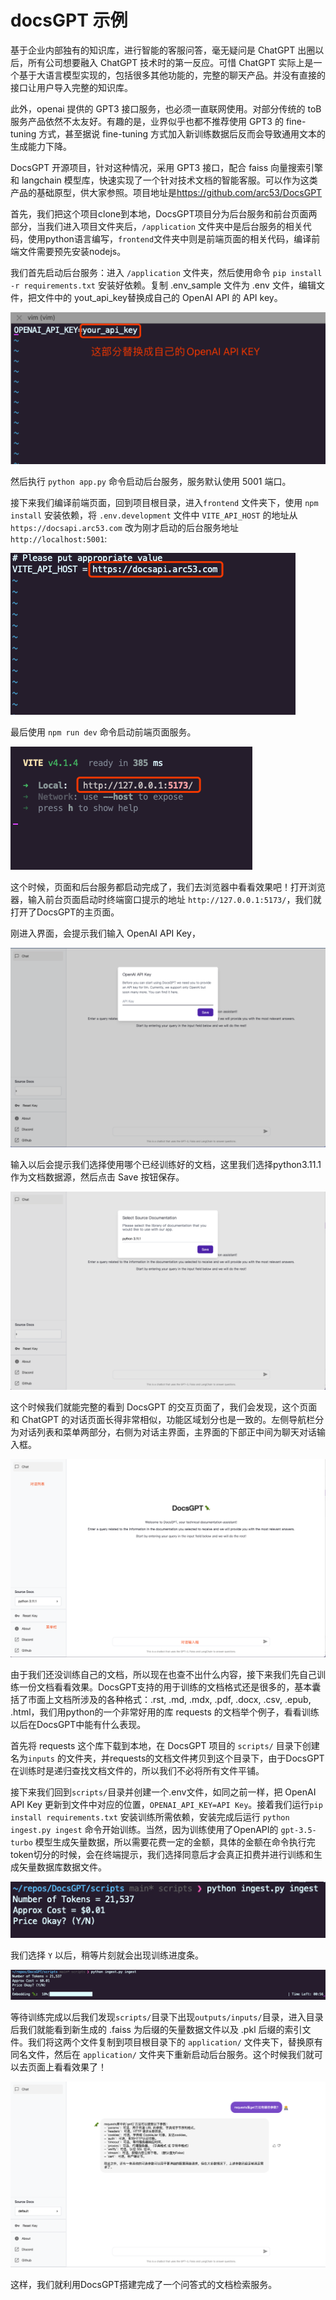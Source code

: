 # docsGPT 示例

基于企业内部独有的知识库，进行智能的客服问答，毫无疑问是 ChatGPT 出圈以后，所有公司想要融入 ChatGPT 技术时的第一反应。可惜 ChatGPT 实际上是一个基于大语言模型实现的，包括很多其他功能的，完整的聊天产品。并没有直接的接口让用户导入完整的知识库。

此外，openai 提供的 GPT3 接口服务，也必须一直联网使用。对部分传统的 toB 服务产品依然不太友好。有趣的是，业界似乎也都不推荐使用 GPT3 的 fine-tuning 方式，甚至据说 fine-tuning 方式加入新训练数据后反而会导致通用文本的生成能力下降。

DocsGPT 开源项目，针对这种情况，采用 GPT3 接口，配合 faiss 向量搜索引擎和 langchain 模型库，快速实现了一个针对技术文档的智能客服。可以作为这类产品的基础原型，供大家参照。项目地址是<https://github.com/arc53/DocsGPT>


首先，我们把这个项目clone到本地，DocsGPT项目分为后台服务和前台页面两部分，当我们进入项目文件夹后，`/application` 文件夹中是后台服务的相关代码，使用python语言编写，`frontend`文件夹中则是前端页面的相关代码，编译前端文件需要预先安装nodejs。

我们首先启动后台服务：进入 `/application` 文件夹，然后使用命令 `pip install -r requirements.txt` 安装好依赖。复制 .env_sample 文件为 .env 文件，编辑文件，把文件中的 yout_api_key替换成自己的 OpenAI API 的 API key。

![intro](../images/api/docsgpt_apikey.png)

然后执行 `python app.py` 命令启动后台服务，服务默认使用 5001 端口。

接下来我们编译前端页面，回到项目根目录，进入`frontend` 文件夹下，使用 `npm install` 安装依赖，将 `.env.development` 文件中 `VITE_API_HOST` 的地址从 `https://docsapi.arc53.com` 改为刚才启动的后台服务地址 `http://localhost:5001`:

![intro](../images/api/docsgpt_host.png)

最后使用 `npm run dev` 命令启动前端页面服务。

![intro](../images/api/docsgpt_access.png)

这个时候，页面和后台服务都启动完成了，我们去浏览器中看看效果吧！打开浏览器，输入前台页面启动时终端窗口提示的地址 `http://127.0.0.1:5173/`，我们就打开了DocsGPT的主页面。

刚进入界面，会提示我们输入 OpenAI API Key，

![intro](../images/api/docsgpt_inputkey.png)

输入以后会提示我们选择使用哪个已经训练好的文档，这里我们选择python3.11.1作为文档数据源，然后点击 Save 按钮保存。

![intro](../images/api/docsgpt_choosedoc.png)

这个时候我们就能完整的看到 DocsGPT 的交互页面了，我们会发现，这个页面和 ChatGPT 的对话页面长得非常相似，功能区域划分也是一致的。左侧导航栏分为对话列表和菜单两部分，右侧为对话主界面，主界面的下部正中间为聊天对话输入框。

![intro](../images/api/docsgpt_mainpage.png)

由于我们还没训练自己的文档，所以现在也查不出什么内容，接下来我们先自己训练一份文档看看效果。DocsGPT支持的用于训练的文档格式还是很多的，基本囊括了市面上文档所涉及的各种格式：.rst, .md, .mdx, .pdf, .docx, .csv, .epub, .html，我们用python的一个非常好用的库 requests 的文档举个例子，看看训练以后在DocsGPT中能有什么表现。

首先将 requests 这个库下载到本地，在 DocsGPT 项目的 `scripts/` 目录下创建名为`inputs` 的文件夹，并requests的文档文件拷贝到这个目录下，由于DocsGPT在训练时是递归查找文档文件的，所以我们不必将所有文件平铺。

接下来我们回到`scripts/`目录并创建一个.env文件，如同之前一样，把 OpenAI API Key 更新到文件中对应的位置，`OPENAI_API_KEY=API Key`。接着我们运行`pip install requirements.txt` 安装训练所需依赖，安装完成后运行 `python ingest.py ingest` 命令开始训练。当然，因为训练使用了OpenAPI的 `gpt-3.5-turbo` 模型生成矢量数据，所以需要花费一定的金额，具体的金额在命令执行完token切分的时候，会在终端提示，我们选择同意后才会真正扣费并进行训练和生成矢量数据库数据文件。

![intro](../images/api/docsgpt_price.png)

我们选择 `Y` 以后，稍等片刻就会出现训练进度条。

![intro](../images/api/docsgpt_load.png)

等待训练完成以后我们发现`scripts/`目录下出现`outputs/inputs/`目录，进入目录后我们就能看到新生成的 .faiss 为后缀的矢量数据文件以及 .pkl 后缀的索引文件。我们将这两个文件复制到项目根目录下的 `application/` 文件夹下，替换原有同名文件，然后在 `application/` 文件夹下重新启动后台服务。这个时候我们就可以去页面上看看效果了！

![intro](../images/api/docsgpt_qa.png)

这样，我们就利用DocsGPT搭建完成了一个问答式的文档检索服务。



